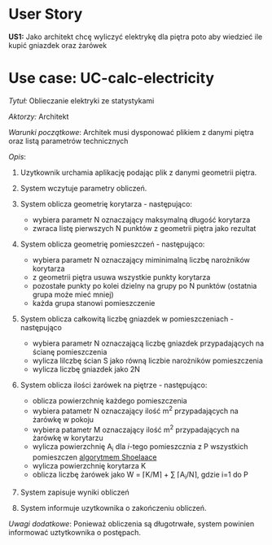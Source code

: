 # User Story

**US1:** Jako architekt chcę wyliczyć elektrykę dla piętra poto aby wiedzieć ile kupić gniazdek oraz żarówek

# Use case: UC-calc-electricity

_Tytuł:_ Oblieczanie elektryki ze statystykami

_Aktorzy:_ Architekt

_Warunki początkowe_: Architek musi dysponować plikiem z danymi piętra oraz listą parametrów technicznych

_Opis_:

1. Uzytkownik urchamia aplikację podając plik z danymi geometrii piętra.

2. System wczytuje parametry obliczeń.

3. System oblicza geometrię korytarza - następująco:

    - wybiera parametr N oznaczający maksymalną długość korytarza
    - zwraca listę pierwszych N punktów z geometrii piętra jako rezultat

4. System oblicza geometrię pomieszczeń - następująco:

    - wybiera parametr N oznaczający miminimalną liczbę narożników korytarza
    - z geometrii piętra usuwa wszystkie punkty korytarza
    - pozostałe punkty po kolei dzielny na grupy po N punktów (ostatnia grupa może mieć mniej)
    - każda grupa stanowi pomieszczenie

5. System oblicza całkowitą liczbę gniazdek w pomieszczeniach - następująco

    - wybiera parametr N oznaczającą liczbę gniazdek przypadających na ścianę pomieszczenia
    - wylicza lilczbę ścian S jako równą liczbie narożników pomieszczenia
    - wylicza liczbę gniazdek jako 2N

6. System oblicza ilości żarówek na piętrze - następująco:

    - oblicza powierzchnię każdego pomieszczenia
    - wybiera patametr N oznaczający ilość m<sup>2</sup> przypadających na żarówkę w pokoju
    - wybiera patametr M oznaczający ilość m<sup>2</sup> przypadających na żarówkę w korytarzu
    - wylicza powierzchnię A<sub>i</sub> dla _i_-tego pomieszcznia z P wszystkich pomieszczen [algorytmem Shoelaace](https://en.wikipedia.org/wiki/Shoelace_formula)
    - wylicza powierzchnię korytarza K
    - oblicza liczbę żarówek jako W = ⌈K/M⌉ + &#8721; ⌈A<sub>i</sub>/N⌉, gdzie i=1 do P

7. System zapisuje wyniki obliczeń

8. System informuje uzytkownika o zakończeniu obliczeń.

_Uwagi dodatkowe_: Ponieważ obliczenia są długotrwałe, system powinien informować uztytkownika o postępach.
